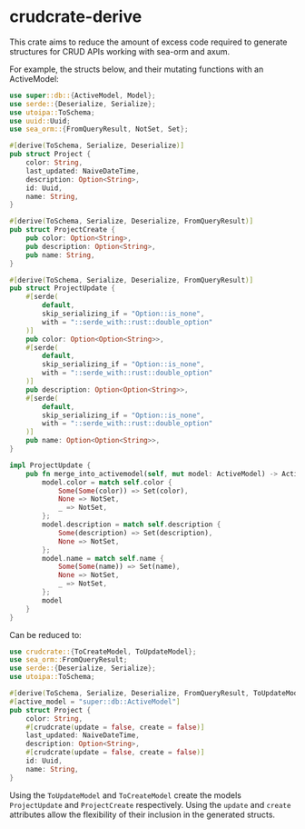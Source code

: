 # crudcrate-derive

This crate aims to reduce the amount of excess code required to generate structures
for CRUD APIs working with sea-orm and axum.

For example, the structs below, and their mutating functions with an ActiveModel:

```rust
use super::db::{ActiveModel, Model};
use serde::{Deserialize, Serialize};
use utoipa::ToSchema;
use uuid::Uuid;
use sea_orm::{FromQueryResult, NotSet, Set};

#[derive(ToSchema, Serialize, Deserialize)]
pub struct Project {
    color: String,
    last_updated: NaiveDateTime,
    description: Option<String>,
    id: Uuid,
    name: String,
}

#[derive(ToSchema, Serialize, Deserialize, FromQueryResult)]
pub struct ProjectCreate {
    pub color: Option<String>,
    pub description: Option<String>,
    pub name: String,
}

#[derive(ToSchema, Serialize, Deserialize, FromQueryResult)]
pub struct ProjectUpdate {
    #[serde(
        default,
        skip_serializing_if = "Option::is_none",
        with = "::serde_with::rust::double_option"
    )]
    pub color: Option<Option<String>>,
    #[serde(
        default,
        skip_serializing_if = "Option::is_none",
        with = "::serde_with::rust::double_option"
    )]
    pub description: Option<Option<String>>,
    #[serde(
        default,
        skip_serializing_if = "Option::is_none",
        with = "::serde_with::rust::double_option"
    )]
    pub name: Option<Option<String>>,
}

impl ProjectUpdate {
    pub fn merge_into_activemodel(self, mut model: ActiveModel) -> ActiveModel {
        model.color = match self.color {
            Some(Some(color)) => Set(color),
            None => NotSet,
            _ => NotSet,
        };
        model.description = match self.description {
            Some(description) => Set(description),
            None => NotSet,
        };
        model.name = match self.name {
            Some(Some(name)) => Set(name),
            None => NotSet,
            _ => NotSet,
        };
        model
    }
}
```

Can be reduced to:

```rust
use crudcrate::{ToCreateModel, ToUpdateModel};
use sea_orm::FromQueryResult;
use serde::{Deserialize, Serialize};
use utoipa::ToSchema;

#[derive(ToSchema, Serialize, Deserialize, FromQueryResult, ToUpdateModel, ToCreateModel)]
#[active_model = "super::db::ActiveModel"]
pub struct Project {
    color: String,
    #[crudcrate(update = false, create = false)]
    last_updated: NaiveDateTime,
    description: Option<String>,
    #[crudcrate(update = false, create = false)]
    id: Uuid,
    name: String,
}
```

Using the `ToUpdateModel` and `ToCreateModel` create the models
`ProjectUpdate` and `ProjectCreate` respectively. Using the `update` and
`create` attributes allow the flexibility of their inclusion in the
generated structs.